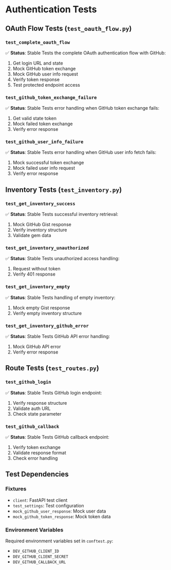 # Authentication Tests

## OAuth Flow Tests (`test_oauth_flow.py`)

### `test_complete_oauth_flow`
✅ **Status**: Stable
Tests the complete OAuth authentication flow with GitHub:
1. Get login URL and state
2. Mock GitHub token exchange
3. Mock GitHub user info request
4. Verify token response
5. Test protected endpoint access

### `test_github_token_exchange_failure`
✅ **Status**: Stable
Tests error handling when GitHub token exchange fails:
1. Get valid state token
2. Mock failed token exchange
3. Verify error response

### `test_github_user_info_failure`
✅ **Status**: Stable
Tests error handling when GitHub user info fetch fails:
1. Mock successful token exchange
2. Mock failed user info request
3. Verify error response

## Inventory Tests (`test_inventory.py`)

### `test_get_inventory_success`
✅ **Status**: Stable
Tests successful inventory retrieval:
1. Mock GitHub Gist response
2. Verify inventory structure
3. Validate gem data

### `test_get_inventory_unauthorized`
✅ **Status**: Stable
Tests unauthorized access handling:
1. Request without token
2. Verify 401 response

### `test_get_inventory_empty`
✅ **Status**: Stable
Tests handling of empty inventory:
1. Mock empty Gist response
2. Verify empty inventory structure

### `test_get_inventory_github_error`
✅ **Status**: Stable
Tests GitHub API error handling:
1. Mock GitHub API error
2. Verify error response

## Route Tests (`test_routes.py`)

### `test_github_login`
✅ **Status**: Stable
Tests GitHub login endpoint:
1. Verify response structure
2. Validate auth URL
3. Check state parameter

### `test_github_callback`
✅ **Status**: Stable
Tests GitHub callback endpoint:
1. Verify token exchange
2. Validate response format
3. Check error handling

## Test Dependencies

### Fixtures
- `client`: FastAPI test client
- `test_settings`: Test configuration
- `mock_github_user_response`: Mock user data
- `mock_github_token_response`: Mock token data

### Environment Variables
Required environment variables set in `conftest.py`:
- `DEV_GITHUB_CLIENT_ID`
- `DEV_GITHUB_CLIENT_SECRET`
- `DEV_GITHUB_CALLBACK_URL`
